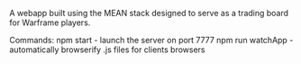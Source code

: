 A webapp built using the MEAN stack designed to serve as a trading board for
Warframe players.

Commands:
npm start - launch the server on port 7777
npm run watchApp - automatically browserify .js files for clients browsers
